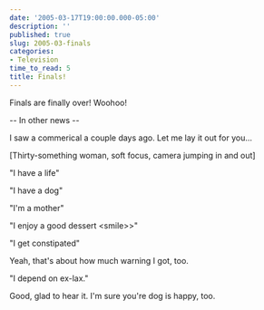 ```yaml
---
date: '2005-03-17T19:00:00.000-05:00'
description: ''
published: true
slug: 2005-03-finals
categories:
- Television
time_to_read: 5
title: Finals!
---
```


Finals are finally over! Woohoo!

-- In other news --

I saw a commerical a couple days ago. Let me lay it out for you...

[Thirty-something woman, soft focus, camera jumping in and out]

"I have a life"

"I have a dog"

"I'm a mother"

"I enjoy a good dessert &lt;smile&gt;>"

"I get constipated"

Yeah, that's about how much warning I got, too.

"I depend on ex-lax."

Good, glad to hear it. I'm sure you're dog is happy, too.